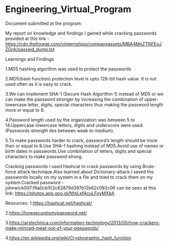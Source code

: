 # Engineering_Virtual_Program
Document submitted at the program:

My report on knowledge and findings I gained while cracking passwords provided at this link - https://cdn.theforage.com/vinternships/companyassets/MBA4MnZTNFEoJZGnk/passwd_dump.txt

Learnings and Findings

1.MD5 hashing algorithm was used to protect the passwords.

2.MD5(hash function) protection level is upto 128-bit hash value. It is not used often as it is easy to crack.

3.We can implement SHA-1 (Secure Hash Algorithm 1) instead of MD5 or we can make the password stronger by increasing the combination of upper-lowercase letter, digits, special characters thus making the password length more or equal to 8.

4.Password length used by the organization was between 5 to 14.Uppercase-lowercase letters, digits and underscore were used.(Passwords strength lies between weak to medium).

5.To make passwords harder to crack, password’s length should be more than or equal to 8.Use SHA-1 hashing instead of MD5.Avoid use of names or birth dates in passwords.Use combination of letters, digits and special characters to make password strong.

Cracking passwords
I used Hashcat to crack passwords by using Brute-force attack technique.Also learned about Dictionary-attack.I saved the passwords locally on my system in a file and tried to crack them on my system.Cracked password - johnwick007:f6a0cb102c62879d397b12b62c092c06 can be seen at this link: https://photos.app.goo.gl/NfpLefAcuLFoyMXbA

Resources: 
1.https://hashcat.net/hashcat/ 

2.https://howsecureismypassword.net/ 

3.https://arstechnica.com/information-technology/2013/05/how-crackers-make-minced-meat-out-of-your-passwords/ 

4.https://en.wikipedia.org/wiki/Cryptographic_hash_function
 
